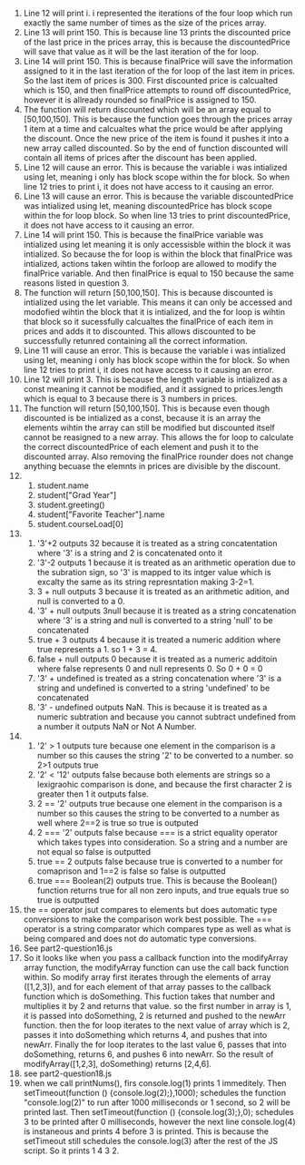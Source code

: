 1. Line 12 will print i. i represented the iterations of the four loop which run exactly the same number of times as the size of the prices array.
2. Line 13 will print 150. This is because line 13 prints the discounted price of the last price in the prices array, this is because the discountedPrice will save that value as it will be the last iteration of the for loop. 
3. Line 14 will print 150. This is because finalPrice will save the information assigned to it in the last iteration of the for loop of the last item in prices. So the last item of prices is 300. First discounted price is calcualted which is 150, and then finalPrice attempts to round off discountedPrice, however it is allready rounded so finalPrice is assigned to 150.
4. The function will return discounted which will be an array equal to [50,100,150]. This is because the function goes through the prices array 1 item at a time and calcualtes what the price would be after applying the discount. Once the new price of the item is found it pushes it into a new array called discounted. So by the end of function discounted will contain all items of prices after the discount has been applied. 
5. Line 12 will cause an error. This is because the variable i was intialized using let, meaning i only has block scope within the for block. So when line 12 tries to print i, it does not have access to it causing an error. 
6. Line 13 will cause an error. This is because the variable discountedPrice was intialized using let, meaning discountedPrice has block scope within the for loop block. So when line 13 tries to print discountedPrice, it does not have access to it causing an error.
7. Line 14 will print 150. This is because the finalPrice variable was intialized using let meaning it is only accessisble within the block it was intialized. So because the for loop is within the block that finalPrice was intialized, actions taken wihtin the forloop are allowed to modify the finalPrice variable. And then finalPrice is equal to 150 because the same reasons listed in question 3.
8. The function will return [50,100,150]. This is because discounted is intialized using the let variable. This means it can only be accessed and modofied wihtin the block that it is intialized, and the for loop is wihtin that block so it sucessfully calcualtes the finalPrice of each item in prices and adds it to discounted. This allows discounted to be successfully retunred containing all the correct information. 
9. Line 11 will cause an error. This is because the variable i was intialized using let, meaning i only has block scope within the for block. So when line 12 tries to print i, it does not have access to it causing an error. 
10. Line 12 will print 3. This is because the length variable is intialized as a const meaning it cannot be modified, and it assigned to prices.length which is equal to 3 because there is 3 numbers in prices.
11. The function will return [50,100,150]. This is because even though discounted is be intialized as a const, because it is an array the elements wihtin the array can still be modified but discounted itself cannot be reasigned to a new array. This allows the for loop to calculate the correct discountedPrice of each element and push it to the discounted array. Also removing the finalPrice rounder does not change anything becuase the elemnts in prices are divisible by the discount.
12.  
     1. student.name
     2. student["Grad Year"]
     3. student.greeting()
     4. student["Favorite Teacher"].name
     5. student.courseLoad[0]
13.
     1. '3'+2 outputs 32 because it is treated as a string concatentation where '3' is a string and 2 is concatenated onto it
     2. '3'-2 outputs 1 because it is treated as an arithmetic operation due to the subration sign, so '3' is mapped to its intger value which is excalty the same as its string represntation making 3-2=1.
     3. 3 + null outputs 3 because it is treated as an arithmetic adition, and null is converted to a 0.
     4. '3' + null outputs 3null because it is treated as a string concatenation where '3' is a string and null is converted to a string 'null' to be concatenated
     5. true + 3 outputs 4 because it is treated a numeric addition where true represents a 1. so 1 + 3 = 4.
     6. false + null outputs 0 because it is treated as a numeric additoin where false represents 0 and null represents 0. So 0 + 0 = 0
     7. '3' + undefined is treated as a string concatenation where '3' is a string and undefined is converted to a string 'undefined' to be concatenated
     8. '3' - undefined outputs NaN. This is because it is treated as a numeric subtration and because you cannot subtract undefined from a number it outputs NaN or Not A Number.
14. 
    1. '2' > 1 outputs ture because one element in the comparison is a number so this causes the string '2' to be converted to a number. so 2>1 outputs true
    2. '2' < '12' outputs false because both elements are strings so a lexigraohic comparison is done, and because the first character 2 is greater then 1 it outputs false.
    3. 2 == '2' outputs true because one element in the comparison is a number so this causes the string to be converted to a number as well where 2==2 is true so true is outputed
    4. 2 === '2' outputs false because === is a strict equality operator which takes types into consideration. So a string and a number are not equal so false is outputted
    5. true == 2 outputs false because true is converted to a number for comaprison and 1==2 is false so false is outputted
    6. true === Boolean(2) outputs true. This is because the Boolean() function returns true for all non zero inputs, and true equals true so true is outputted
 15. the == operator jsut compares to elements but does automatic type conversions to make the comparison work best possible. The === operator is a string comparator which compares type as well as what is being compared and does not do automatic type conversions.
 16. See part2-question16.js
 17. So it looks like when you pass a callback function into the modifyArray array function, the modifyArray function can use the call back function within. So modify array first iterates through the elements of array ([1,2,3]), and for each element of that array passes to the callback function which is doSomething. This fuction takes that number and multiplies it by 2 and returns that value. so the first number in array is 1, it is passed into doSomething, 2 is returned and pushed to the newArr function. then the for loop iterates to the next value of array which is 2, passes it into doSomething which returns 4, and pushes that into newArr. Finally the for loop iterates to the last value 6, passes that into doSomething, returns 6, and pushes 6 into newArr. So the result of modifyArray([1,2,3], doSomething) returns [2,4,6].
 18. see part2-question18.js
 19. when we call printNums(), firs console.log(1) prints 1 immeditely. Then setTimeout(function () {console.log(2);},1000); schedules the function "console.log(2)" to run after 1000 milliseconds or 1 second, so 2 will be printed last. Then setTimeout(function () {console.log(3);},0); schedules 3 to be printed after 0 milliseconds, however the next line console.log(4) is instaneous and prints 4 before 3 is printed. This is because the setTimeout still schedules the console.log(3) after the rest of the JS script. So it prints 1 4 3 2.

